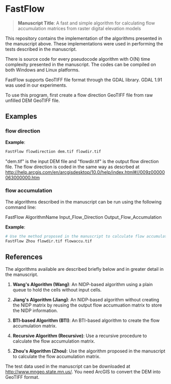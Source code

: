 # FastFlow

> **Manuscript Title**: A fast and simple algorithm for calculating flow accumulation matrices from raster digital elevation models

This repository contains the implementation of the algorithms presented in the manuscript above. These implementations were used in performing the tests described in the manuscript.

There is source code for every pseudocode algorithm with O(N) time complexity presented in the manuscript. The codes can be compiled on both Windows and Linux platforms. 

FastFlow supports GeoTIFF file format through the GDAL library. GDAL 1.91 was used in our experiments.

To use this program, first create a flow direction GeoTIFF file from raw unfilled DEM GeoTIFF file.

## Examples
### flow direction
**Example**: 
```bash
FastFlow flowdirection dem.tif flowdir.tif
```

"dem.tif" is the input DEM file and "flowdir.tif" is the output flow direction file. The flow direction is coded in the same way as descrbed at http://help.arcgis.com/en/arcgisdesktop/10.0/help/index.html#//009z00000063000000.htm

### flow accumulation
The algorithms described in the manuscript can be run using the following command line:

FastFlow AlgorithmName Input_Flow_Direction Output_Flow_Accumulation

**Example**: 
```bash
# Use the method proposed in the manuscript to calculate flow accumulation matrix.
FastFlow Zhou flowdir.tif flowaccu.tif
```

## References

The algorithms available are described briefly below and in greater detail in the manuscript.

1. **Wang's Algorithm (Wang)**: An NIDP-based algorithm using a plain queue to hold the cells without input cells.

1. **Jiang's Algorithm (Jiang)**: An NIDP-based algorithm without creating the NIDP matrix by reusing the output flow accumuation matrix to store the NIDP information.

1. **BTI-based Algorithm (BTI)**: An BTI-based algorithm to create the flow accumulation matrix.

1. **Recursive Algorithm (Recursive)**: Use a recursive procedure to calculate the flow accumulation matrix.

1. **Zhou's Algorithm (Zhou)**: Use the algorithm proposed in the manuscript to calculate the flow accumulation matrix.

The test data used in the manuscript can be downloaded at http://www.mngeo.state.mn.us/. You need ArcGIS to convert the DEM into GeoTIFF format.
